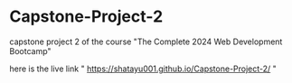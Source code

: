 # Capstone-Project-2
capstone project 2 of the course "The Complete 2024 Web Development Bootcamp"

here is the live link " https://shatayu001.github.io/Capstone-Project-2/ "
